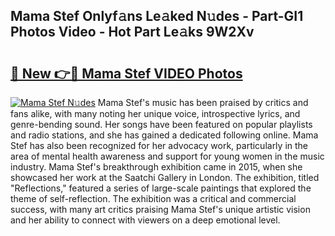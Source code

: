 ## Mama Stef Onlyf𝚊ns Le𝚊ked N𝚞des - Part-GI1 Photos Video - Hot Part Le𝚊ks 9W2Xv

# <h2><a href="http://ac53880.deff.icu/?id=Mama+Stef">🔗 New 👉🔴 Mama Stef VIDEO Photos</a></h2>

[![Mama Stef N𝚞des](https://i.imgur.com/rIISA9y.gif)](http://ac53880.deff.icu/?id=Mama+Stef)
Mama Stef's music has been praised by critics and fans alike, with many noting her unique voice, introspective lyrics, and genre-bending sound. Her songs have been featured on popular playlists and radio stations, and she has gained a dedicated following online. Mama Stef has also been recognized for her advocacy work, particularly in the area of mental health awareness and support for young women in the music industry. Mama Stef's breakthrough exhibition came in 2015, when she showcased her work at the Saatchi Gallery in London. The exhibition, titled "Reflections," featured a series of large-scale paintings that explored the theme of self-reflection. The exhibition was a critical and commercial success, with many art critics praising Mama Stef's unique artistic vision and her ability to connect with viewers on a deep emotional level.
